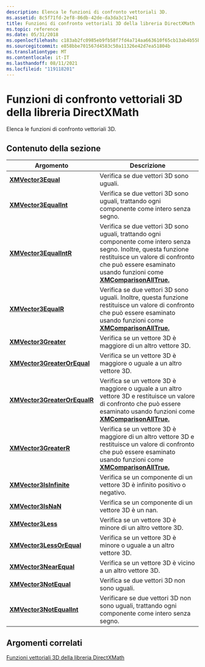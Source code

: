 ```yaml
---
description: Elenca le funzioni di confronto vettoriali 3D.
ms.assetid: 8c5f71fd-2ef8-86db-42de-da3da3c17e41
title: Funzioni di confronto vettoriali 3D della libreria DirectXMath
ms.topic: reference
ms.date: 05/31/2018
ms.openlocfilehash: c183ab2fc0985eb9fb58f7fd4a714aa663610f65cb13ab4b55bd9dda1e1523ac
ms.sourcegitcommit: e858bbe701567d4583c50a11326e42d7ea51804b
ms.translationtype: MT
ms.contentlocale: it-IT
ms.lasthandoff: 08/11/2021
ms.locfileid: "119118201"
---
```

# <a name="directxmath-library-3d-vector-comparison-functions"></a>Funzioni di confronto vettoriali 3D della libreria DirectXMath

Elenca le funzioni di confronto vettoriali 3D.

## <a name="in-this-section"></a>Contenuto della sezione



| Argomento                                                                   | Descrizione                                                                                                                                                                                                                                               |
|-------------------------------------------------------------------------|-----------------------------------------------------------------------------------------------------------------------------------------------------------------------------------------------------------------------------------------------------------|
| [**XMVector3Equal**](/windows/win32/api/directxmath/nf-directxmath-xmvector3equal)<br/>                     | Verifica se due vettori 3D sono uguali.<br/>                                                                                                                                                                                                        |
| [**XMVector3EqualInt**](/windows/win32/api/directxmath/nf-directxmath-xmvector3equalint)<br/>               | Verifica se due vettori 3D sono uguali, trattando ogni componente come intero senza segno.<br/>                                                                                                                                                        |
| [**XMVector3EqualIntR**](/windows/win32/api/directxmath/nf-directxmath-xmvector3equalintr)<br/>             | Verifica se due vettori 3D sono uguali, trattando ogni componente come intero senza segno. Inoltre, questa funzione restituisce un valore di confronto che può essere esaminato usando funzioni come [**XMComparisonAllTrue.**](/windows/desktop/api/DirectXMath/nf-directxmath-xmcomparisonalltrue)<br/> |
| [**XMVector3EqualR**](/windows/win32/api/directxmath/nf-directxmath-xmvector3equalr)<br/>                   | Verifica se due vettori 3D sono uguali. Inoltre, questa funzione restituisce un valore di confronto che può essere esaminato usando funzioni come [**XMComparisonAllTrue.**](/windows/desktop/api/DirectXMath/nf-directxmath-xmcomparisonalltrue)<br/>                                                 |
| [**XMVector3Greater**](/windows/win32/api/directxmath/nf-directxmath-xmvector3greater)<br/>                 | Verifica se un vettore 3D è maggiore di un altro vettore 3D.<br/>                                                                                                                                                                                 |
| [**XMVector3GreaterOrEqual**](/windows/win32/api/directxmath/nf-directxmath-xmvector3greaterorequal)<br/>   | Verifica se un vettore 3D è maggiore o uguale a un altro vettore 3D.<br/>                                                                                                                                                                     |
| [**XMVector3GreaterOrEqualR**](/windows/win32/api/directxmath/nf-directxmath-xmvector3greaterorequalr)<br/> | Verifica se un vettore 3D è maggiore o uguale a un altro vettore 3D e restituisce un valore di confronto che può essere esaminato usando funzioni come [**XMComparisonAllTrue.**](/windows/desktop/api/DirectXMath/nf-directxmath-xmcomparisonalltrue)<br/>                                      |
| [**XMVector3GreaterR**](/windows/win32/api/directxmath/nf-directxmath-xmvector3greaterr)<br/>               | Verifica se un vettore 3D è maggiore di un altro vettore 3D e restituisce un valore di confronto che può essere esaminato usando funzioni come [**XMComparisonAllTrue.**](/windows/desktop/api/DirectXMath/nf-directxmath-xmcomparisonalltrue)<br/>                                                  |
| [**XMVector3IsInfinite**](/windows/win32/api/directxmath/nf-directxmath-xmvector3isinfinite)<br/>           | Verifica se un componente di un vettore 3D è infinito positivo o negativo.<br/>                                                                                                                                                                   |
| [**XMVector3IsNaN**](/windows/win32/api/directxmath/nf-directxmath-xmvector3isnan)<br/>                     | Verifica se un componente di un vettore 3D è un nan.<br/>                                                                                                                                                                                           |
| [**XMVector3Less**](/windows/win32/api/directxmath/nf-directxmath-xmvector3less)<br/>                       | Verifica se un vettore 3D è minore di un altro vettore 3D.<br/>                                                                                                                                                                                    |
| [**XMVector3LessOrEqual**](/windows/win32/api/directxmath/nf-directxmath-xmvector3lessorequal)<br/>         | Verifica se un vettore 3D è minore o uguale a un altro vettore 3D.<br/>                                                                                                                                                                        |
| [**XMVector3NearEqual**](/windows/win32/api/directxmath/nf-directxmath-xmvector3nearequal)<br/>             | Verifica se un vettore 3D è vicino a un altro vettore 3D.<br/>                                                                                                                                                                                         |
| [**XMVector3NotEqual**](/windows/win32/api/directxmath/nf-directxmath-xmvector3notequal)<br/>               | Verifica se due vettori 3D non sono uguali.<br/>                                                                                                                                                                                                    |
| [**XMVector3NotEqualInt**](/windows/win32/api/directxmath/nf-directxmath-xmvector3notequalint)<br/>         | Verificare se due vettori 3D non sono uguali, trattando ogni componente come intero senza segno.<br/>                                                                                                                                                     |



 

## <a name="related-topics"></a>Argomenti correlati

<dl> <dt>

[Funzioni vettoriali 3D della libreria DirectXMath](ovw-xnamath-reference-functions-vector3.md)
</dt> </dl>

 

 
